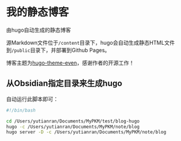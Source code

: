 # 我的静态博客

由hugo自动生成的静态博客

源Markdown文件位于`/content`目录下，hugo会自动生成静态HTML文件到`/public`目录下，并部署到Github Pages。

博客主题为[hugo-theme-even](https://github.com/olOwOlo/hugo-theme-even)，感谢作者的开源工作！

## 从Obsidian指定目录来生成hugo

自动运行此脚本即可：

```bash
#!/bin/bash

cd /Users/yutianran/Documents/MyPKM/test/blog-hugo
hugo -c /Users/yutianran/Documents/MyPKM/note/blog
hugo server -D -c /Users/yutianran/Documents/MyPKM/note/blog
```